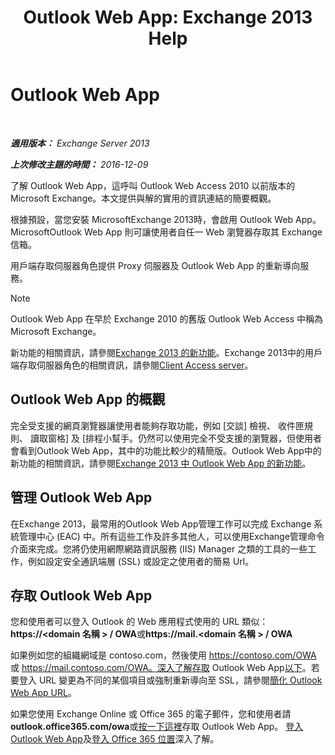 ﻿---
title: 'Outlook Web App: Exchange 2013 Help'
TOCTitle: Outlook Web App
ms:assetid: 3814b665-01e8-4881-9a44-163f14789ee4
ms:mtpsurl: https://technet.microsoft.com/zh-tw/library/JJ657718(v=EXCHG.150)
ms:contentKeyID: 50472974
ms.date: 05/21/2018
mtps_version: v=EXCHG.150
ms.translationtype: MT
---

# Outlook Web App

 

_**適用版本：** Exchange Server 2013_

_**上次修改主題的時間：** 2016-12-09_

了解 Outlook Web App，這呼叫 Outlook Web Access 2010 以前版本的 Microsoft Exchange。本文提供與解的實用的資訊連結的簡要概觀。

根據預設，當您安裝 MicrosoftExchange 2013時，會啟用 Outlook Web App。MicrosoftOutlook Web App 則可讓使用者自任一 Web 瀏覽器存取其 Exchange 信箱。

用戶端存取伺服器角色提供 Proxy 伺服器及 Outlook Web App 的重新導向服務。


> [!NOTE]  
> Outlook Web App 在早於 Exchange 2010 的舊版 Outlook Web Access 中稱為 Microsoft Exchange。




新功能的相關資訊，請參閱[Exchange 2013 的新功能](what-s-new-in-exchange-2013-exchange-2013-help.md)。Exchange 2013中的用戶端存取伺服器角色的相關資訊，請參閱[Client Access server](client-access-server-exchange-2013-help.md)。

## Outlook Web App 的概觀

完全受支援的網頁瀏覽器讓使用者能夠存取功能，例如 \[交談\] 檢視、 收件匣規則、 讀取窗格\] 及 \[排程小幫手。仍然可以使用完全不受支援的瀏覽器，但使用者會看到Outlook Web App，其中的功能比較少的精簡版。Outlook Web App中的新功能的相關資訊，請參閱[Exchange 2013 中 Outlook Web App 的新功能](what-s-new-for-outlook-web-app-in-exchange-2013-exchange-2013-help.md)。

## 管理 Outlook Web App

在Exchange 2013，最常用的Outlook Web App管理工作可以完成 Exchange 系統管理中心 (EAC) 中。所有這些工作及許多其他人，可以使用Exchange管理命令介面來完成。您將仍使用網際網路資訊服務 (IIS) Manager 之類的工具的一些工作，例如設定安全通訊端層 (SSL) 或設定之使用者的簡易 Url。

## 存取 Outlook Web App

您和使用者可以登入 Outlook 的 Web 應用程式使用的 URL 類似： **https://\<domain 名稱 \> / OWA**或**https://mail.\<domain 名稱 \> / OWA**

如果例如您的組織網域是 contoso.com，然後使用 https://contoso.com/OWA 或 https://mail.contoso.com/OWA。深入了解存取 Outlook Web App[以下](https://support.microsoft.com/en-us/kb/2897680)。若要登入 URL 變更為不同的某個項目或強制重新導向至 SSL，請參閱[簡化 Outlook Web App URL](simplify-the-outlook-web-app-url-exchange-2013-help.md)。

如果您使用 Exchange Online 或 Office 365 的電子郵件，您和使用者請**outlook.office365.com/owa**或[按一下這裡](http://go.microsoft.com/fwlink/p/?linkid=402333)存取 Outlook Web App。 [登入 Outlook Web App](http://go.microsoft.com/fwlink/p/?linkid=511341)及[登入 Office 365 位置](http://go.microsoft.com/fwlink/p/?linkid=522691)深入了解。

